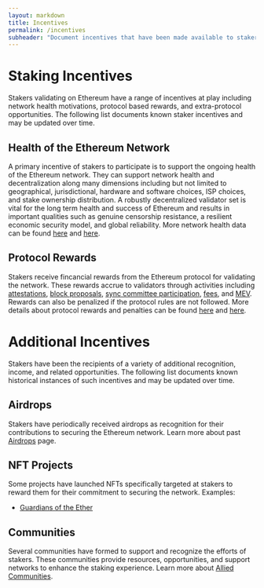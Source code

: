 ```yaml
---
layout: markdown
title: Incentives
permalink: /incentives
subheader: "Document incentives that have been made available to stakers"
---
```


# Staking Incentives

Stakers validating on Ethereum have a range of incentives at play including network health motivations, protocol based rewards, and extra-protocol opportunities. The following list documents known staker incentives and may be updated over time.

## Health of the Ethereum Network

A primary incentive of stakers to participate is to support the ongoing health of the Ethereum network. They can support network health and decentralization along many dimensions including but not limited to geographical, jurisdictional, hardware and software choices, ISP choices, and stake ownership distribution. A robustly decentralized validator set is vital for the long term health and success of Ethereum and results in important qualities such as genuine censorship resistance, a resilient economic security model, and global reliability. More network health data can be found [here](https://ethernodes.org/) and [here](https://explorer.rated.network/network).

## Protocol Rewards

Stakers receive fincancial rewards from the Ethereum protocol for validating the network. These rewards accrue to validators through activities including [attestations](https://ethereum.org/en/developers/docs/consensus-mechanisms/pos/attestations/), [block proposals](https://ethereum.org/en/developers/docs/consensus-mechanisms/pos/block-proposal/), [sync committee participation](https://ethereum.org/en/glossary/#sync-committee), [fees](https://ethereum.org/en/developers/docs/gas/), and [MEV](https://ethereum.org/en/developers/docs/mev/). Rewards can also be penalized if the protocol rules are not followed. More details about protocol rewards and penalties can be found [here](https://docs.ethstaker.cc/ethstaker-knowledge-base/rewards/chain-rewards) and [here](https://ethereum.org/en/developers/docs/consensus-mechanisms/pos/rewards-and-penalties/).

# Additional Incentives

Stakers have been the recipients of a variety of additional recognition, income, and related opportunities. The following list documents known historical instances of such incentives and may be updated over time.

## Airdrops

Stakers have periodically received airdrops as recognition for their contributions to securing the Ethereum network. Learn more about past [Airdrops](/airdrops) page.

## NFT Projects

Some projects have launched NFTs specifically targeted at stakers to reward them for their commitment to securing the network. Examples:

- [Guardians of the Ether](https://www.etherguardians.xyz/)

## Communities

Several communities have formed to support and recognize the efforts of stakers. These communities provide resources, opportunities, and support networks to enhance the staking experience. Learn more about [Allied Communities](/communities).
